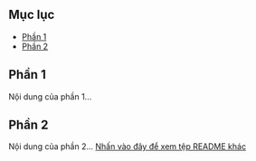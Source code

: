 ## Mục lục

- [Phần 1](#phan-1)
- [Phần 2](#phan-2)

## Phần 1 <a name="phan-1"></a>

Nội dung của phần 1...

## Phần 2 <a name="phan-2"></a>

Nội dung của phần 2...
[Nhấn vào đây để xem tệp README khác](path/to/other/readme.md)
